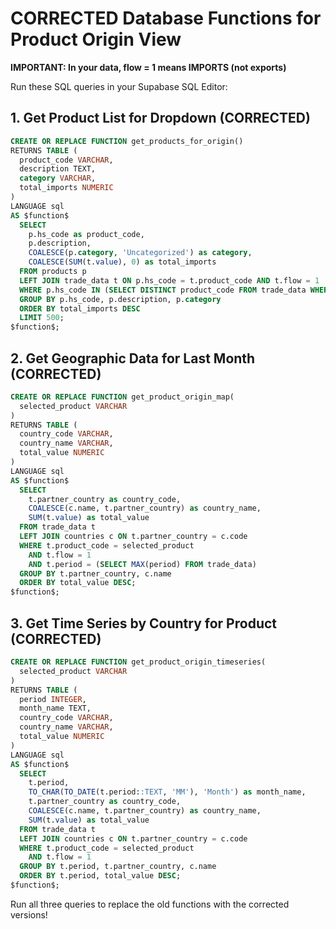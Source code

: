 # CORRECTED Database Functions for Product Origin View

**IMPORTANT: In your data, flow = 1 means IMPORTS (not exports)**

Run these SQL queries in your Supabase SQL Editor:

## 1. Get Product List for Dropdown (CORRECTED)
```sql
CREATE OR REPLACE FUNCTION get_products_for_origin()
RETURNS TABLE (
  product_code VARCHAR,
  description TEXT,
  category VARCHAR,
  total_imports NUMERIC
) 
LANGUAGE sql
AS $function$
  SELECT 
    p.hs_code as product_code,
    p.description,
    COALESCE(p.category, 'Uncategorized') as category,
    COALESCE(SUM(t.value), 0) as total_imports
  FROM products p
  LEFT JOIN trade_data t ON p.hs_code = t.product_code AND t.flow = 1
  WHERE p.hs_code IN (SELECT DISTINCT product_code FROM trade_data WHERE flow = 1)
  GROUP BY p.hs_code, p.description, p.category
  ORDER BY total_imports DESC
  LIMIT 500;
$function$;
```

## 2. Get Geographic Data for Last Month (CORRECTED)
```sql
CREATE OR REPLACE FUNCTION get_product_origin_map(
  selected_product VARCHAR
)
RETURNS TABLE (
  country_code VARCHAR,
  country_name VARCHAR,
  total_value NUMERIC
) 
LANGUAGE sql
AS $function$
  SELECT 
    t.partner_country as country_code,
    COALESCE(c.name, t.partner_country) as country_name,
    SUM(t.value) as total_value
  FROM trade_data t
  LEFT JOIN countries c ON t.partner_country = c.code
  WHERE t.product_code = selected_product 
    AND t.flow = 1
    AND t.period = (SELECT MAX(period) FROM trade_data)
  GROUP BY t.partner_country, c.name
  ORDER BY total_value DESC;
$function$;
```

## 3. Get Time Series by Country for Product (CORRECTED)
```sql
CREATE OR REPLACE FUNCTION get_product_origin_timeseries(
  selected_product VARCHAR
)
RETURNS TABLE (
  period INTEGER,
  month_name TEXT,
  country_code VARCHAR,
  country_name VARCHAR,
  total_value NUMERIC
) 
LANGUAGE sql
AS $function$
  SELECT 
    t.period,
    TO_CHAR(TO_DATE(t.period::TEXT, 'MM'), 'Month') as month_name,
    t.partner_country as country_code,
    COALESCE(c.name, t.partner_country) as country_name,
    SUM(t.value) as total_value
  FROM trade_data t
  LEFT JOIN countries c ON t.partner_country = c.code
  WHERE t.product_code = selected_product 
    AND t.flow = 1
  GROUP BY t.period, t.partner_country, c.name
  ORDER BY t.period, total_value DESC;
$function$;
```

Run all three queries to replace the old functions with the corrected versions!
